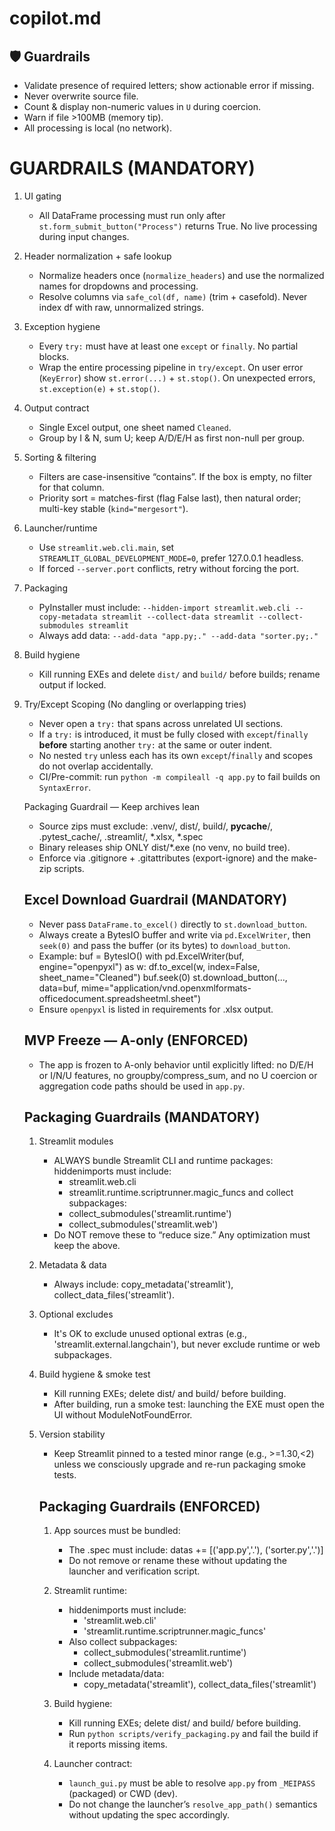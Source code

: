 # copilot.md

## 🛡 Guardrails

* Validate presence of required letters; show actionable error if missing.
* Never overwrite source file.
* Count & display non-numeric values in `U` during coercion.
* Warn if file >100MB (memory tip).
* All processing is local (no network).

# GUARDRAILS (MANDATORY)

1) UI gating
   - All DataFrame processing must run only after `st.form_submit_button("Process")` returns True. No live processing during input changes.

2) Header normalization + safe lookup
   - Normalize headers once (`normalize_headers`) and use the normalized names for dropdowns and processing.
   - Resolve columns via `safe_col(df, name)` (trim + casefold). Never index df with raw, unnormalized strings.

3) Exception hygiene
   - Every `try:` must have at least one `except` or `finally`. No partial blocks.
   - Wrap the entire processing pipeline in `try/except`. On user error (`KeyError`) show `st.error(...)` + `st.stop()`. On unexpected errors, `st.exception(e)` + `st.stop()`.

4) Output contract
   - Single Excel output, one sheet named `Cleaned`.
   - Group by I & N, sum U; keep A/D/E/H as first non-null per group.

5) Sorting & filtering
   - Filters are case-insensitive “contains”. If the box is empty, no filter for that column.
   - Priority sort = matches-first (flag False last), then natural order; multi-key stable (`kind="mergesort"`).

6) Launcher/runtime
   - Use `streamlit.web.cli.main`, set `STREAMLIT_GLOBAL_DEVELOPMENT_MODE=0`, prefer 127.0.0.1 headless.
   - If forced `--server.port` conflicts, retry without forcing the port.

7) Packaging
   - PyInstaller must include: `--hidden-import streamlit.web.cli --copy-metadata streamlit --collect-data streamlit --collect-submodules streamlit`
   - Always add data: `--add-data "app.py;." --add-data "sorter.py;."`

8) Build hygiene
   - Kill running EXEs and delete `dist/` and `build/` before builds; rename output if locked.

9) Try/Except Scoping (No dangling or overlapping tries)
   - Never open a `try:` that spans across unrelated UI sections.
   - If a `try:` is introduced, it must be fully closed with `except`/`finally` **before** starting another `try:` at the same or outer indent.
   - No nested `try` unless each has its own `except`/`finally` and scopes do not overlap accidentally.
   - CI/Pre-commit: run `python -m compileall -q app.py` to fail builds on `SyntaxError`.

   Packaging Guardrail — Keep archives lean
   - Source zips must exclude: .venv/, dist/, build/, __pycache__/, .pytest_cache/, .streamlit/, *.xlsx, *.spec
   - Binary releases ship ONLY dist/*.exe (no venv, no build tree).
   - Enforce via .gitignore + .gitattributes (export-ignore) and the make-zip scripts.

   ## Excel Download Guardrail (MANDATORY)
   - Never pass `DataFrame.to_excel()` directly to `st.download_button`.
   - Always create a BytesIO buffer and write via `pd.ExcelWriter`, then `seek(0)` and pass the buffer (or its bytes) to `download_button`.
   - Example:
      buf = BytesIO()
      with pd.ExcelWriter(buf, engine="openpyxl") as w:
         df.to_excel(w, index=False, sheet_name="Cleaned")
      buf.seek(0)
      st.download_button(..., data=buf, mime="application/vnd.openxmlformats-officedocument.spreadsheetml.sheet")
   - Ensure `openpyxl` is listed in requirements for .xlsx output.

   ## MVP Freeze — A-only (ENFORCED)
   - The app is frozen to A-only behavior until explicitly lifted: no D/E/H or I/N/U features, no groupby/compress_sum, and no U coercion or aggregation code paths should be used in `app.py`.

   ## Packaging Guardrails (MANDATORY)
   1) Streamlit modules
      - ALWAYS bundle Streamlit CLI and runtime packages:
        hiddenimports must include:
          - streamlit.web.cli
          - streamlit.runtime.scriptrunner.magic_funcs
        and collect subpackages:
          - collect_submodules('streamlit.runtime')
          - collect_submodules('streamlit.web')
      - Do NOT remove these to “reduce size.” Any optimization must keep the above.

   2) Metadata & data
      - Always include: copy_metadata('streamlit'), collect_data_files('streamlit').

   3) Optional excludes
      - It's OK to exclude unused optional extras (e.g., 'streamlit.external.langchain'), but never exclude runtime or web subpackages.

   4) Build hygiene & smoke test
      - Kill running EXEs; delete dist/ and build/ before building.
      - After building, run a smoke test: launching the EXE must open the UI without ModuleNotFoundError.

   5) Version stability
      - Keep Streamlit pinned to a tested minor range (e.g., >=1.30,<2) unless we consciously upgrade and re-run packaging smoke tests.

      ## Packaging Guardrails (ENFORCED)
      1) App sources must be bundled:
          - The .spec must include:
             datas += [('app.py','.'), ('sorter.py','.')]
          - Do not remove or rename these without updating the launcher and verification script.

      2) Streamlit runtime:
          - hiddenimports must include:
             - 'streamlit.web.cli'
             - 'streamlit.runtime.scriptrunner.magic_funcs'
          - Also collect subpackages:
             - collect_submodules('streamlit.runtime')
             - collect_submodules('streamlit.web')
          - Include metadata/data:
             - copy_metadata('streamlit'), collect_data_files('streamlit')

      3) Build hygiene:
          - Kill running EXEs; delete dist/ and build/ before building.
          - Run `python scripts/verify_packaging.py` and fail the build if it reports missing items.

      4) Launcher contract:
          - `launch_gui.py` must be able to resolve `app.py` from `_MEIPASS` (packaged) or CWD (dev).
          - Do not change the launcher’s `resolve_app_path()` semantics without updating the spec accordingly.
